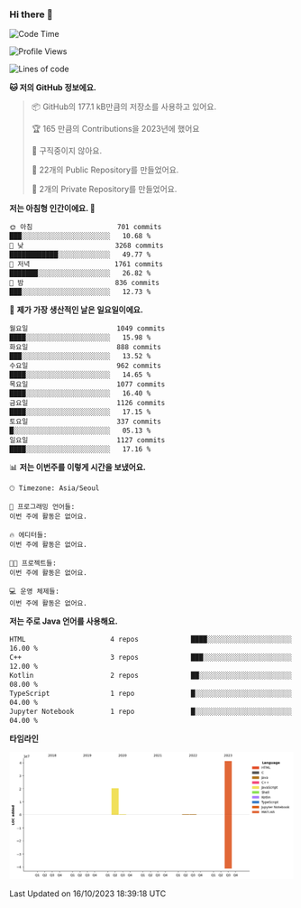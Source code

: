 ### Hi there 👋

<!--
**otm0937/otm0937** is a ✨ _special_ ✨ repository because its `README.md` (this file) appears on your GitHub profile.

Here are some ideas to get you started:

- 🔭 I’m currently working on ...
- 🌱 I’m currently learning ...
- 👯 I’m looking to collaborate on ...
- 🤔 I’m looking for help with ...
- 💬 Ask me about ...
- 📫 How to reach me: ...
- 😄 Pronouns: ...
- ⚡ Fun fact: ...
-->

  <!--START_SECTION:waka-->
![Code Time](http://img.shields.io/badge/Code%20Time-1%2C005%20hrs%2013%20mins-blue)

![Profile Views](http://img.shields.io/badge/Profile%20Views-3-blue)

![Lines of code](https://img.shields.io/badge/%EC%A0%80%EB%8A%94%20%EC%97%AC%ED%83%9C%EA%B9%8C%EC%A7%80%20-62.5%20million%20%EC%A4%84%EC%9D%98%20%EC%BD%94%EB%93%9C%EB%A5%BC%20%EC%9E%91%EC%84%B1%ED%96%88%EC%96%B4%EC%9A%94.-blue)

**🐱 저의 GitHub 정보에요.** 

> 📦 GitHub의 177.1 kB만큼의 저장소를 사용하고 있어요. 
 > 
> 🏆 165 만큼의 Contributions을 2023년에 했어요
 > 
> 🚫 구직중이지 않아요.
 > 
> 📜 22개의 Public Repository를 만들었어요. 
 > 
> 🔑 2개의 Private Repository를 만들었어요. 
 > 
**저는 아침형 인간이에요. 🐤** 

```text
🌞 아침                     701 commits         ███░░░░░░░░░░░░░░░░░░░░░░   10.68 % 
🌆 낮　                     3268 commits        ████████████░░░░░░░░░░░░░   49.77 % 
🌃 저녁                     1761 commits        ███████░░░░░░░░░░░░░░░░░░   26.82 % 
🌙 밤　                     836 commits         ███░░░░░░░░░░░░░░░░░░░░░░   12.73 % 
```
📅 **제가 가장 생산적인 날은 일요일이에요.** 

```text
월요일                      1049 commits        ████░░░░░░░░░░░░░░░░░░░░░   15.98 % 
화요일                      888 commits         ███░░░░░░░░░░░░░░░░░░░░░░   13.52 % 
수요일                      962 commits         ████░░░░░░░░░░░░░░░░░░░░░   14.65 % 
목요일                      1077 commits        ████░░░░░░░░░░░░░░░░░░░░░   16.40 % 
금요일                      1126 commits        ████░░░░░░░░░░░░░░░░░░░░░   17.15 % 
토요일                      337 commits         █░░░░░░░░░░░░░░░░░░░░░░░░   05.13 % 
일요일                      1127 commits        ████░░░░░░░░░░░░░░░░░░░░░   17.16 % 
```


📊 **저는 이번주를 이렇게 시간을 보냈어요.** 

```text
🕑︎ Timezone: Asia/Seoul

💬 프로그래밍 언어들: 
이번 주에 활동은 없어요.

🔥 에디터들: 
이번 주에 활동은 없어요.

🐱‍💻 프로젝트들: 
이번 주에 활동은 없어요.

💻 운영 체제들: 
이번 주에 활동은 없어요.
```

**저는 주로 Java 언어를 사용해요.** 

```text
HTML                     4 repos             ████░░░░░░░░░░░░░░░░░░░░░   16.00 % 
C++                      3 repos             ███░░░░░░░░░░░░░░░░░░░░░░   12.00 % 
Kotlin                   2 repos             ██░░░░░░░░░░░░░░░░░░░░░░░   08.00 % 
TypeScript               1 repo              █░░░░░░░░░░░░░░░░░░░░░░░░   04.00 % 
Jupyter Notebook         1 repo              █░░░░░░░░░░░░░░░░░░░░░░░░   04.00 % 
```



**타임라인**

![Lines of Code chart](https://raw.githubusercontent.com/otm0937/otm0937/main/assets/bar_graph.png)


 Last Updated on 16/10/2023 18:39:18 UTC
<!--END_SECTION:waka-->
